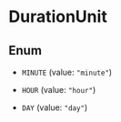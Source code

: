 

# DurationUnit

## Enum


* `MINUTE` (value: `"minute"`)

* `HOUR` (value: `"hour"`)

* `DAY` (value: `"day"`)



